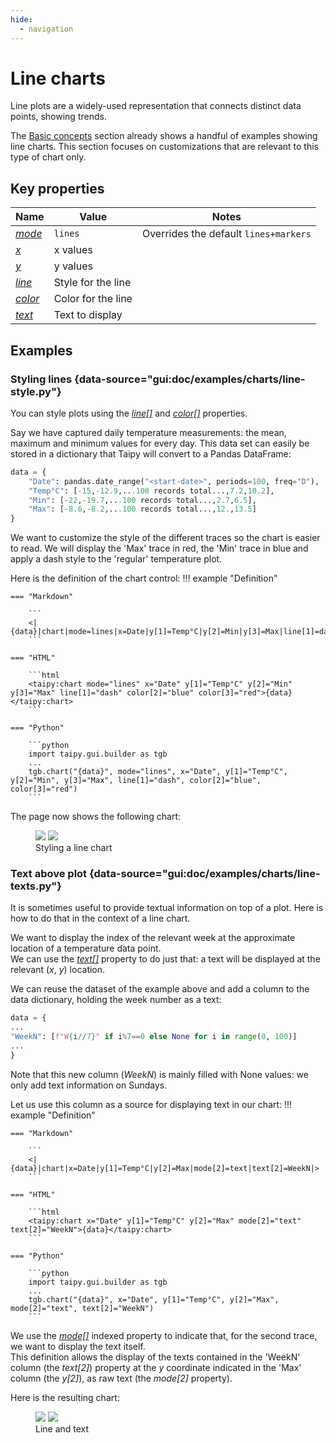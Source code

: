 ```yaml
---
hide:
  - navigation
---
```


# Line charts

Line plots are a widely-used representation that connects distinct
data points, showing trends.

The [Basic concepts](basics.md) section already shows a handful of examples
showing line charts. This section focuses on customizations that are
relevant to this type of chart only.

## Key properties

| Name            | Value           | Notes   |
| --------------- | ------------------------- | ------------------ |
| [*mode*](../chart.md#p-mode)      | `lines`          | Overrides the default `lines+markers` |
| [*x*](../chart.md#p-x)            | x values           |  |
| [*y*](../chart.md#p-y)            | y values           |  |
| [*line*](../chart.md#p-line)      | Style for the line |  |
| [*color*](../chart.md#p-color)  | Color for the line  |  |
| [*text*](../chart.md#p-text)  | Text to display  |  |

## Examples

### Styling lines {data-source="gui:doc/examples/charts/line-style.py"}

You can style plots using the [*line[]*](../chart.md#p-line) and
[*color[]*](../chart.md#p-color) properties.

Say we have captured daily temperature measurements: the mean, maximum
and minimum values for every day. This data set can easily be stored in a
dictionary that Taipy will convert to a Pandas DataFrame:
```python
data = {
    "Date": pandas.date_range("<start-date>", periods=100, freq="D"),
    "Temp°C": [-15,-12.9,...100 records total...,7.2,10.2],
    "Min": [-22,-19.7,...100 records total...,2.7,6.5],
    "Max": [-8.6,-8.2,...100 records total...,12.,13.5]
}
```

We want to customize the style of the different traces so the chart
is easier to read. We will display the 'Max' trace in red, the 'Min'
trace in blue and apply a dash style to the 'regular' temperature
plot.

Here is the definition of the chart control:
!!! example "Definition"

    === "Markdown"

        ```
        <|{data}|chart|mode=lines|x=Date|y[1]=Temp°C|y[2]=Min|y[3]=Max|line[1]=dash|color[2]=blue|color[3]=red|>
        ```

    === "HTML"

        ```html
        <taipy:chart mode="lines" x="Date" y[1]="Temp°C" y[2]="Min" y[3]="Max" line[1]="dash" color[2]="blue" color[3]="red">{data}</taipy:chart>
        ```

    === "Python"

        ```python
        import taipy.gui.builder as tgb
        ...
        tgb.chart("{data}", mode="lines", x="Date", y[1]="Temp°C", y[2]="Min", y[3]="Max", line[1]="dash", color[2]="blue", color[3]="red")
        ```

The page now shows the following chart:
<figure>
    <img src="../line-style-d.png" class="visible-dark" />
    <img src="../line-style-l.png" class="visible-light"/>
    <figcaption>Styling a line chart</figcaption>
</figure>

### Text above plot {data-source="gui:doc/examples/charts/line-texts.py"}

It is sometimes useful to provide textual information on top of a plot.
Here is how to do that in the context of a line chart.

We want to display the index of the relevant week at the approximate location of a
temperature data point.<br/>
We can use the [*text[]*](../chart.md#p-text) property to do just that: a text will
be displayed at the relevant (*x*, *y*) location.

We can reuse the dataset of the example above and add a column to
the data dictionary, holding the week number as a text:
```python
data = {
...
"WeekN": [f"W{i//7}" if i%7==0 else None for i in range(0, 100)]
...
}
```
Note that this new column (*WeekN*) is mainly filled with None values: we only add text
information on Sundays.

Let us use this column as a source for displaying text in our chart:
!!! example "Definition"

    === "Markdown"

        ```
        <|{data}|chart|x=Date|y[1]=Temp°C|y[2]=Max|mode[2]=text|text[2]=WeekN|>
        ```

    === "HTML"

        ```html
        <taipy:chart x="Date" y[1]="Temp°C" y[2]="Max" mode[2]="text" text[2]="WeekN">{data}</taipy:chart>
        ```

    === "Python"

        ```python
        import taipy.gui.builder as tgb
        ...
        tgb.chart("{data}", x="Date", y[1]="Temp°C", y[2]="Max", mode[2]="text", text[2]="WeekN")
        ```

We use the [*mode[]*](../chart.md#p-mode) indexed property to indicate that, for
the second trace, we want to display the text itself.<br/>
This definition allows the display of the texts contained in the 'WeekN'
column (the *text[2]*) property at the *y* coordinate indicated in the
'Max' column (the *y[2]*), as raw text (the *mode[2]* property).

Here is the resulting chart:
<figure>
    <img src="../line-text-d.png" class="visible-dark" />
    <img src="../line-text-l.png" class="visible-light"/>
    <figcaption>Line and text</figcaption>
</figure>
